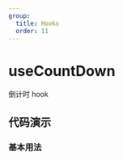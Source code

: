 ```yaml
---
group:
  title: Hooks
  order: 11
---
```


# useCountDown

倒计时 hook

## 代码演示

### 基本用法

<code src="./demo/basic.tsx"></code>

<API src="./index.tsx"></API>
